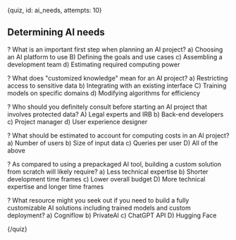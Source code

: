 
{quiz, id: ai_needs, attempts: 10}

## Determining AI needs

? What is an important first step when planning an AI project?
a) Choosing an AI platform to use
B) Defining the goals and use cases
c) Assembling a development team
d) Estimating required computing power

? What does "customized knowledge" mean for an AI project?
a) Restricting access to sensitive data
b) Integrating with an existing interface
C) Training models on specific domains
d) Modifying algorithms for efficiency

? Who should you definitely consult before starting an AI project that involves protected data?
A) Legal experts and IRB
b) Back-end developers
c) Project manager
d) User experience designer

? What should be estimated to account for computing costs in an AI project?
a) Number of users
b) Size of input data
c) Queries per user
D) All of the above

? As compared to using a prepackaged AI tool, building a custom solution from scratch will likely require?
a) Less technical expertise
b) Shorter development time frames
c) Lower overall budget
D) More technical expertise and longer time frames

? What resource might you seek out if you need to build a fully customizable AI solutions including trained models and custom deployment?
a) Cogniflow
b) PrivateAI
c) ChatGPT API
D) Hugging Face

{/quiz}
